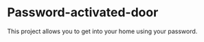 Password-activated-door
=======================

This project allows you to get into your home using your password.
